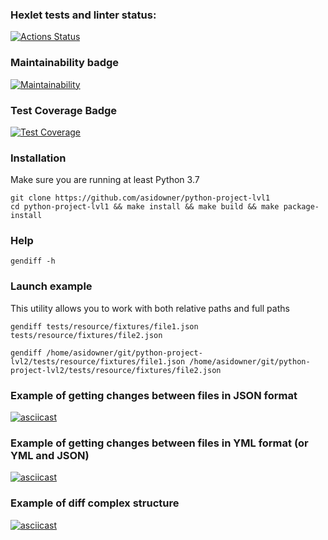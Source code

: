 ### Hexlet tests and linter status:
[![Actions Status](https://github.com/asidowner/python-project-lvl2/workflows/hexlet-check/badge.svg)](https://github.com/asidowner/python-project-lvl2/actions)

### Maintainability badge
[![Maintainability](https://api.codeclimate.com/v1/badges/2870a32618f322e4b392/maintainability)](https://codeclimate.com/github/asidowner/python-project-lvl2/maintainability)

### Test Coverage Badge
[![Test Coverage](https://api.codeclimate.com/v1/badges/2870a32618f322e4b392/test_coverage)](https://codeclimate.com/github/asidowner/python-project-lvl2/test_coverage)

### Installation

Make sure you are running at least Python 3.7

```commandline
git clone https://github.com/asidowner/python-project-lvl1
cd python-project-lvl1 && make install && make build && make package-install
```

### Help

```commandline
gendiff -h
```

### Launch example

This utility allows you to work with both relative paths and full paths

```commandline
gendiff tests/resource/fixtures/file1.json tests/resource/fixtures/file2.json

gendiff /home/asidowner/git/python-project-lvl2/tests/resource/fixtures/file1.json /home/asidowner/git/python-project-lvl2/tests/resource/fixtures/file2.json
```


### Example of getting changes between files in JSON format
[![asciicast](https://asciinema.org/a/w2G7XQbUA04x0DD31ztoosciD.svg)](https://asciinema.org/a/w2G7XQbUA04x0DD31ztoosciD)


### Example of getting changes between files in YML format (or YML and JSON)
[![asciicast](https://asciinema.org/a/IekVUBU8kYE8yF1eUZTqFuk6y.svg)](https://asciinema.org/a/IekVUBU8kYE8yF1eUZTqFuk6y)

### Example of diff complex structure
[![asciicast](https://asciinema.org/a/u6P88ZgakqGcTOontdBEvSRXY.svg)](https://asciinema.org/a/u6P88ZgakqGcTOontdBEvSRXY)

